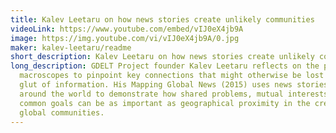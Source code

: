 ```yaml
---
title: Kalev Leetaru on how news stories create unlikely communities
videoLink: https://www.youtube.com/embed/vIJ0eX4jb9A
image: https://img.youtube.com/vi/vIJ0eX4jb9A/0.jpg
maker: kalev-leetaru/readme
short_description: Kalev Leetaru on how news stories create unlikely communities
long_description: GDELT Project founder Kalev Leetaru reflects on the power of
  macroscopes to pinpoint key connections that might otherwise be lost amidst a
  glut of information. His Mapping Global News (2015) uses news stories from
  around the world to demonstrate how shared problems, mutual interests, and
  common goals can be as important as geographical proximity in the creation of
  global communities.
---
```

